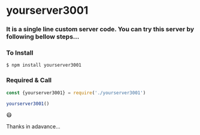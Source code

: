 
# yourserver3001

### It is a single line custom server code. You can try this server by following bellow steps...

### To Install
    
    $ npm install yourserver3001

### Required & Call
```javascript
const {yourserver3001} = require('./yourserver3001')

yourserver3001()
```

:mask: 

Thanks in adavance...